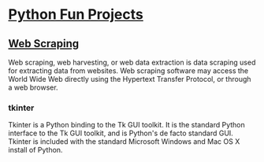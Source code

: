 # [Python Fun Projects](https://github.com/sam2702/Python_projects)

## [Web Scraping](https://github.com/sam2702/Python_projects/tree/master/webscraping)
Web scraping, web harvesting, or web data extraction is data scraping used for extracting data from websites. Web scraping software may access the World Wide Web directly using the Hypertext Transfer Protocol, or through a web browser.

### tkinter
Tkinter is a Python binding to the Tk GUI toolkit. It is the standard Python interface to the Tk GUI toolkit, and is Python's de facto standard GUI. Tkinter is included with the standard Microsoft Windows and Mac OS X install of Python.

